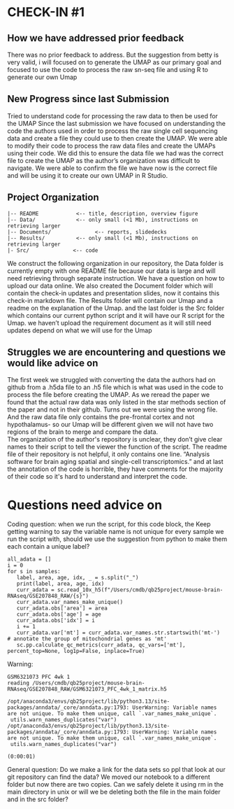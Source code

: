 # CHECK-IN #1

## How we have addressed prior feedback
There was no prior feedback to address. But the suggestion from betty is very valid, i will focused on to generate the UMAP as our primary goal and focused to use the code to process the raw sn-seq file and using R to generate our own Umap

## New Progress since last Submission
Tried to understand code for processing the raw data to then be used for the UMAP
Since the last submission we have focused on understanding the code the authors used in order to process the raw single cell sequencing data and create a file they could use to then create the UMAP. We were able to modify their code to process the raw data files and create the UMAPs using their code. We did this to ensure the data file we had was the correct file to create the UMAP as the author’s organization was difficult to navigate. We were able to confirm the file we have now is the correct file and will be using it to create our own UMAP in R Studio.

## Project Organization
	|-- README            <-- title, description, overview figure
	|-- Data/             <-- only small (<1 Mb), instructions on retrieving larger
	|-- Documents/              <-- reports, slidedecks
	|-- Results/          <-- only small (<1 Mb), instructions on retrieving larger
	|- Src/              <-- code

We construct the following organization in our repository, the Data folder is currently empty with one README file because our data is large and will need retrieving through separate instruction. We have a question on how to upload our data online. We also created the Document folder which will contain the check-in updates and presentation slides, now it contains this check-in markdown file. The Results folder will contain our Umap and a readme on the explanation of the Umap. and the last folder is the Src folder which contains our current python script and it will have our R script for the Umap. we haven’t upload the requirement document as it will still need updates depend on what we will use for the Umap 

## Struggles we are encountering and questions we would like advice on
The first week we struggled with converting the data the authors had on github from a .h5da file to an .h5 file which is what was used in the code to process the file before creating the UMAP. As we reread the paper we found that the actual raw data was only listed in the star methods section of the paper and not in their github. Turns out we were using the wrong file. And the raw data file only contains the pre-frontal cortex and not hypothalamus- so our Umap will be different given we will not have two regions of the brain to merge and compare the data.  
The organization of the author's repository is unclear, they don’t give clear names to their script to tell the viewer the function of the script. The readme file of their repository is not helpful, it only contains one line. “Analysis software for brain aging spatial and single-cell transcriptomics.” and at last the annotation of the code is horrible, they have comments for the majority of their code so it's hard to understand and interpret the code. 

# Questions need advice on
Coding question: when we run the script, for this code block, the Keep getting warning to say the variable name is not unique for every sample we run the script with, should we use the suggestion from python to make them each contain a unique label? 

```
all_adata = []
i = 0
for s in samples:
   label, area, age, idx, _ = s.split("_")
   print(label, area, age, idx)
   curr_adata = sc.read_10x_h5(f"/Users/cmdb/qb25project/mouse-brain-RNAseq/GSE207848_RAW/{s}")
   curr_adata.var_names_make_unique()
   curr_adata.obs['area'] = area
   curr_adata.obs['age'] = age
   curr_adata.obs['idx'] = i
   i += 1
   curr_adata.var['mt'] = curr_adata.var_names.str.startswith('mt-')  # annotate the group of mitochondrial genes as 'mt'
   sc.pp.calculate_qc_metrics(curr_adata, qc_vars=['mt'], percent_top=None, log1p=False, inplace=True)

```
Warning: 

 ```
 GSM6321073 PFC 4wk 1
reading /Users/cmdb/qb25project/mouse-brain-RNAseq/GSE207848_RAW/GSM6321073_PFC_4wk_1_matrix.h5

/opt/anaconda3/envs/qb25project/lib/python3.13/site-packages/anndata/_core/anndata.py:1793: UserWarning: Variable names are not unique. To make them unique, call `.var_names_make_unique`.
  utils.warn_names_duplicates("var")
/opt/anaconda3/envs/qb25project/lib/python3.13/site-packages/anndata/_core/anndata.py:1793: UserWarning: Variable names are not unique. To make them unique, call `.var_names_make_unique`.
  utils.warn_names_duplicates("var")

(0:00:01)
```


General question: Do we make a link for the data sets so ppl that look at our git repository can find the data?
We moved our notebook to a different folder but now there are two copies. Can we safely delete it using rm in the main directory in unix or will we be deleting both the file in the main folder and in the src folder?
